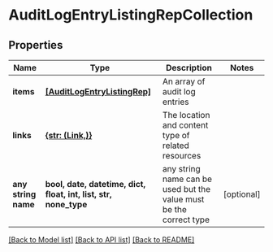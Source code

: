 # AuditLogEntryListingRepCollection


## Properties
Name | Type | Description | Notes
------------ | ------------- | ------------- | -------------
**items** | [**[AuditLogEntryListingRep]**](AuditLogEntryListingRep.md) | An array of audit log entries | 
**links** | [**{str: (Link,)}**](Link.md) | The location and content type of related resources | 
**any string name** | **bool, date, datetime, dict, float, int, list, str, none_type** | any string name can be used but the value must be the correct type | [optional]

[[Back to Model list]](../README.md#documentation-for-models) [[Back to API list]](../README.md#documentation-for-api-endpoints) [[Back to README]](../README.md)


